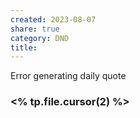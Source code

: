 ```yaml
---
created: 2023-08-07
share: true
category: DND
title: 
---
```


Error generating daily quote

### <% tp.file.cursor(2) %>
